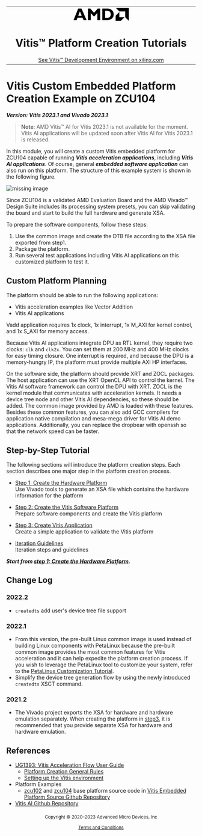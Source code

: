 <table class="sphinxhide" width="100%">
 <tr width="100%">
    <td align="center"><img src="https://raw.githubusercontent.com/Xilinx/Image-Collateral/main/xilinx-logo.png" width="30%"/><h1>Vitis™ Platform Creation Tutorials</h1>
    <a href="https://www.xilinx.com/products/design-tools/vitis.html">See Vitis™ Development Environment on xilinx.com</br></a>
    </td>
 </tr>
</table>

# Vitis Custom Embedded Platform Creation Example on ZCU104

***Version: Vitis 2023.1 and Vivado 2023.1***

>**Note**: AMD Vitis™ AI for Vitis 2023.1 is not available for the moment. Vitis AI applications will be updated soon after Vitis AI for Vitis 2023.1 is released.

In this module, you will create a custom Vitis embedded platform for ZCU104 capable of running ***Vitis acceleration applications***, including ***Vitis AI applications***. Of course, general ***embedded software application*** can also run on this platform. The structure of this example system is shown in the following figure.

![missing image](./images/structure.svg)

Since ZCU104 is a validated AMD Evaluation Board and the AMD Vivado™ Design Suite includes its processing system presets, you can skip validating the board and start to build the full hardware and generate XSA.

To prepare the software components, follow these steps:

1. Use the common image and create the DTB file according to the XSA file exported from step1.
2. Package the platform.
3. Run several test applications including Vitis AI applications on this customized platform to test it.

## Custom Platform Planning

The platform should be able to run the following applications:

- Vitis acceleration examples like Vector Addition
- Vitis AI applications

Vadd application requires 1x clock, 1x interrupt, 1x M_AXI for kernel control, and 1x S_AXI for memory access.

Because Vitis AI applications integrate DPU as RTL kernel, they require two clocks: `clk` and `clk2x`. You can set them at 200 MHz and 400 MHz clocks for easy timing closure. One interrupt is required, and because the DPU is a memory-hungry IP, the platform must provide multiple AXI HP interfaces.

On the software side, the platform should provide XRT and ZOCL packages. The host application can use the XRT OpenCL API to control the kernel. The Vitis AI software framework can control the DPU with XRT. ZOCL is the kernel module that communicates with acceleration kernels. It needs a device tree node and other Vitis AI dependencies, so these should be added. The common image provided by AMD is loaded with these features. Besides these common features, you can also add GCC compilers for application native compilation and mesa-mega driver for Vitis AI demo applications. Additionally, you can replace the dropbear with openssh so that the network speed can be faster.

## Step-by-Step Tutorial

The following sections will introduce the platform creation steps. Each section describes one major step in the platform creation process.

- [Step 1: Create the Hardware Platform](./step1.md)</br>
            Use Vivado tools to generate an XSA file which contains the hardware information for the platform
- [Step 2: Create the Vitis Software Platform](./step2.md)</br>
            Prepare software components and create the Vitis platform
- [Step 3: Create Vitis Application](./step3.md)</br>
            Create a simple application to validate the Vitis platform

- [Iteration Guidelines](./Iteration_guideline.md)</br>
            Iteration steps and guidelines
            
***Start from [step 1: Create the Hardware Platform](./step1.md).***

## Change Log

### 2022.2

- `createdts` add user's device tree file support

### 2022.1

- From this version, the pre-built Linux common image is used instead of building Linux components with PetaLinux because the pre-built common image provides the most common features for Vitis acceleration and it can help expedite the platform creation process. If you wish to leverage the PetaLinux tool to customize your system, refer to the [PetaLinux Customization Tutorial](../../Feature_Tutorials/02_petalinux_customization/README.md).
- Simplify the device tree generation flow by using the newly introduced `createdts` XSCT command.

### 2021.2

- The Vivado project exports the XSA for hardware and hardware emulation separately. When creating the platform in [step3](./step3.md), it is recommended that you provide separate XSA for hardware and hardware emulation.

## References

- [UG1393: Vitis Acceleration Flow User Guide](https://docs.xilinx.com/r/en-US/ug1393-vitis-application-acceleration)
  - [Platform Creation General Rules](https://docs.xilinx.com/r/en-US/ug1393-vitis-application-acceleration/Creating-Embedded-Platforms-in-Vitis)
  - [Setting up the Vitis environment](https://docs.xilinx.com/r/en-US/ug1393-vitis-application-acceleration/Setting-Up-the-Environment-to-Run-the-Vitis-Software-Platform)
- Platform Examples
  - [zcu102](https://github.com/Xilinx/Vitis_Embedded_Platform_Source/tree/2023.1/Xilinx_Official_Platforms/xilinx_zcu102_base) and [zcu104](https://github.com/Xilinx/Vitis_Embedded_Platform_Source/tree/2023.1/Xilinx_Official_Platforms/xilinx_zcu104_base) base platform source code in [Vitis Embedded Platform Source Github Repository](https://github.com/Xilinx/Vitis_Embedded_Platform_Source)
- [Vitis AI Github Repository](https://github.com/Xilinx/Vitis-AI)

<p class="sphinxhide" align="center"><sub>Copyright © 2020–2023 Advanced Micro Devices, Inc</sub></p>

<p class="sphinxhide" align="center"><sup><a href="https://www.amd.com/en/corporate/copyright">Terms and Conditions</a></sup></p>
